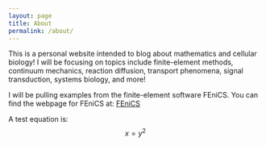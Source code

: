 ```yaml
---
layout: page
title: About
permalink: /about/
---
```


This is a personal website intended to blog about mathematics and cellular biology! I will be focusing on topics include finite-element methods, continuum mechanics, reaction diffusion, transport phenomena, signal transduction, systems biology, and more!

I will be pulling examples from the finite-element software FEniCS. You can find the webpage for FEniCS at:
[FEniCS][fenics-organization]

A test equation is:
$$ x = y^2 $$

[fenics-organization]: https://fenicsproject.org/
